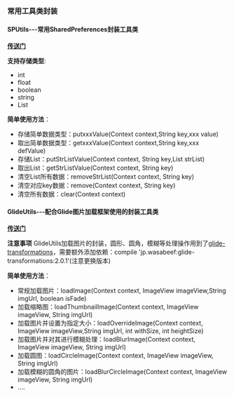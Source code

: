 ### 常用工具类封装

#### SPUtils---常用SharedPreferences封装工具类 
[**传送门**](https://github.com/GiitSmile/ToolUtils/blob/master/app/src/main/java/com/muyang/toolutils/common/SPUtils.java)

**支持存储类型**:
- int
- float
- boolean
- string
- List<String>

**简单使用方法**：
- 存储简单数据类型：putxxxValue(Context context,String key,xxx value)
- 取出简单数据类型：getxxxValue(Context context,String key,xxx defValue)
- 存储List<String>：putStrListValue(Context context, String key,List<String> strList)
- 取出List<String>：getStrListValue(Context context, String key)
- 清空List<String>所有数据：removeStrList(Context context, String key)
- 清空对应key数据：remove(Context context, String key)
- 清空所有数据：clear(Context context)

#### GlideUtils---配合Glide图片加载框架使用的封装工具类
[**传送门**](https://github.com/GiitSmile/ToolUtils/blob/master/app/src/main/java/com/muyang/toolutils/common/GlideUtils.java)

**注意事项**  GlideUtils加载图片的封装，圆形、圆角，模糊等处理操作用到了[glide-transformations](https://github.com/wasabeef/glide-transformations)，需要额外添加依赖：compile 'jp.wasabeef:glide-transformations:2.0.1'(注意更换版本)

**简单使用方法**：
- 常规加载图片：loadImage(Context context, ImageView imageView,String imgUrl, boolean isFade)
- 加载缩略图：loadThumbnailImage(Context context, ImageView imageView, String imgUrl)
- 加载图片并设置为指定大小：loadOverrideImage(Context context, ImageView imageView,String imgUrl, int withSize, int heightSize)
- 加载图片并对其进行模糊处理：loadBlurImage(Context context, ImageView imageView, String imgUrl)
- 加载圆图：loadCircleImage(Context context, ImageView imageView, String imgUrl)
- 加载模糊的圆角的图片：loadBlurCircleImage(Context context, ImageView imageView, String imgUrl)
- ....
